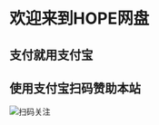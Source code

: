 # 欢迎来到HOPE网盘

## 支付就用支付宝
## 使用支付宝扫码赞助本站

![扫码关注](https://s3.bmp.ovh/imgs/2022/07/15/4358cc358aa577f2.jpg)

